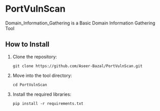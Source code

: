 # PortVulnScan
Domain_Information_Gathering is a Basic Domain Information Gathering Tool

## How to Install

<ol>
<li>Clone the repository:</li>
  
```
git clone https://github.com/Aseer-Bazal/PortVulnScan.git
```
<li>Move into the tool directory:</li>

```
cd PortVulnScan
```
<li>Install the required libraries:</li> 

```
pip install -r requirements.txt
```
</ol>
